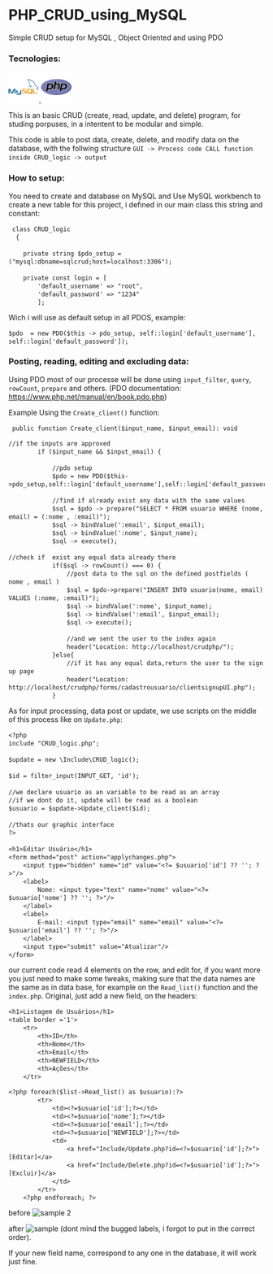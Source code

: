 # PHP_CRUD_using_MySQL
Simple CRUD setup for MySQL , Object Oriented and using PDO

<h3 align="left">Tecnologies:</h3>
<p align="left"> <a href="https://www.mysql.com/" target="_blank" rel="noreferrer"> <img src="https://raw.githubusercontent.com/devicons/devicon/master/icons/mysql/mysql-original-wordmark.svg" alt="mysql" width="60" height="60"/> </a> <a href="https://www.php.net" target="_blank" rel="noreferrer"> <img src="https://raw.githubusercontent.com/devicons/devicon/master/icons/php/php-original.svg" alt="php" width="60" height="60"/> </a> </p>

  This is an basic CRUD (create, read, update, and delete) program, for studing porpuses, in a intentent to be modular and simple. 
  
  This code is able to post data, create, delete, and modify data on the database, with the follwing structure `GUI -> Process code CALL function inside CRUD_logic -> output`

 <h3 align="left">How to setup:</h3

You need to create and database on MySQL and Use MySQL workbench to create a new table for this project, i defined in our main class this string and constant:
````
 class CRUD_logic
  {

    private string $pdo_setup = ("mysql:dbname=sqlcrud;host=localhost:3306");

    private const login = [
        'default_username' => "root",
        'default_password' => "1234"
        ];
````
Wich i will use as default setup in all PDOS, example:
```
$pdo  = new PDO($this -> pdo_setup, self::login['default_username'], self::login['default_password']);
```

<h3 align="left">Posting, reading, editing and excluding data:</h3

Using PDO most of our processe will be done using `input_filter`, `query`, `rowCount`, `prepare` and others. (PDO documentation: https://www.php.net/manual/en/book.pdo.php)

Example Using the `Create_client()` function:
```
 public function Create_client($input_name, $input_email): void
```
````
//if the inputs are approved
        if ($input_name && $input_email) {

            //pdo setup
            $pdo = new PDO($this->pdo_setup,self::login['default_username'],self::login['default_password']);

            //find if already exist any data with the same values
            $sql = $pdo -> prepare("SELECT * FROM usuario WHERE (nome, email) = (:nome , :email)");
            $sql -> bindValue(':email', $input_email);
            $sql -> bindValue(':nome', $input_name);
            $sql -> execute();

//check if  exist any equal data already there
            if($sql -> rowCount() === 0) {
                //post data to the sql on the defined postfields ( nome , email )
                $sql = $pdo->prepare("INSERT INTO usuario(nome, email) VALUES (:nome, :email)");
                $sql -> bindValue(':nome', $input_name);
                $sql -> bindValue(':email', $input_email);
                $sql -> execute();

                //and we sent the user to the index again
                header("Location: http://localhost/crudphp/");
            }else{
                //if it has any equal data,return the user to the sign up page
                header("Location: http://localhost/crudphp/forms/cadastrousuario/clientsignupUI.php");
            }
````
As for input processing, data post or update, we use scripts on the middle of this process like on `Update.php`:
```
<?php
include "CRUD_logic.php";

$update = new \Include\CRUD_logic();

$id = filter_input(INPUT_GET, 'id');

//we declare usuario as an variable to be read as an array
//if we dont do it, update will be read as a boolean 
$usuario = $update->Update_client($id);

//thats our graphic interface
?>

<h1>Editar Usuário</h1>
<form method="post" action="applychanges.php">
    <input type="hidden" name="id" value="<?= $usuario['id'] ?? ''; ?>"/>
    <label>
        Nome: <input type="text" name="nome" value="<?= $usuario['nome'] ?? ''; ?>"/>
    </label>
    <label>
        E-mail: <input type="email" name="email" value="<?= $usuario['email'] ?? ''; ?>"/>
    </label>
    <input type="submit" value="Atualizar"/>
</form>
```
our current code read 4 elements on the row, and edit for, if you want more you just need to make some tweaks, making sure that the data names are the same as in data base, for example on the `Read_list()` function and the `index.php`.
Original, just add a new field, on the headers:
```
<h1>Listagem de Usuários</h1>
<table border ='1'>
    <tr>
        <th>ID</th>
        <th>Nome</th>
        <th>Email</th>
        <th>NEWFIELD</th>
        <th>Ações</th>
    </tr>
```
```
<?php foreach($list->Read_list() as $usuario):?>
        <tr>
            <td><?=$usuario['id'];?></td>
            <td><?=$usuario['nome'];?></td>
            <td><?=$usuario['email'];?></td>
            <td><?=$usuario['NEWFIELD'];?></td>
            <td>
                <a href="Include/Update.php?id=<?=$usuario['id'];?>">[Editar]</a>
                <a href="Include/Delete.php?id=<?=$usuario['id'];?>">[Excluir]</a>
            </td>
        </tr>
    <?php endforeach; ?>
```
before
![sample 2](https://github.com/AnthonyDRdutra/PHP-CRUD-using-MySQL/assets/97138694/9b2b959c-0f2a-40d9-ae91-576f9f38d4a4)

after
![sample](https://github.com/AnthonyDRdutra/PHP-CRUD-using-MySQL/assets/97138694/9b18511b-e9aa-45ad-9287-37d37e4168d4)
(dont mind the bugged labels, i forgot to put in the correct order).

If your new field name, correspond to any one in the database, it will work just fine.  



